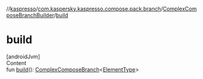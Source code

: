 //[kaspresso](../../index.md)/[com.kaspersky.kaspresso.compose.pack.branch](../index.md)/[ComplexComposeBranchBuilder](index.md)/[build](build.md)



# build  
[androidJvm]  
Content  
fun [build](build.md)(): [ComplexComposeBranch](../-complex-compose-branch/index.md)<[ElementType](index.md)>  



